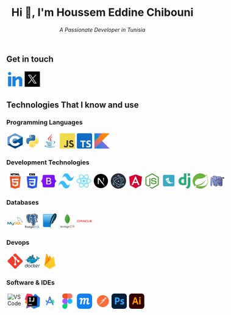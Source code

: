<header style="">
    <h1>Hi 👋, I'm Houssem Eddine Chibouni</h1>
    <h6>A Passionate Developer in Tunisia</h6>
</header>

<div style="">
    <h2>Get in touch</h2>
    <div style="display: flex;">
        <a style="margin: 0.2em;" href="https://www.linkedin.com/in/houssemeddine-chibouni-940a10230/" target="_blank">
            <img style="width: 40px; height: 40px;" src="images/linkedin.png" alt="softsurgery" />
        </a>
        <a style="margin: 0.2em;" href="https://twitter.com/softsurgery" target="_blank">
            <img style="width: 40px; height: 40px;" src="images/x.png" alt="softsurgery" />
        </a>
    </div>
</div>

<div style="">
<h2> Technologies That I know and use</h2>

<h3>Programming Languages</h3>
<div style="display: flex;">
    <img style="margin: 0.2em; width: 40px; height: 40px;" src="images/c.svg" alt="C Language" />
    <img style="margin: 0.2em; width: 40px; height: 40px;" src="images/python.svg" alt="Python" />
    <img style="margin: 0.2em; width: 40px; height: 40px;" src="images/java.png" alt="Java" />
    <img style="margin: 0.2em; width: 40px; height: 40px;" src="images/javascript.png" alt="Javascript" />
    <img style="margin: 0.2em; width: 40px; height: 40px;" src="images/typescript.png" alt="Typescript" />
    <img style="margin: 0.2em; width: 40px; height: 40px;" src="images/kotlin.png" alt="Kotlin" />
</div>

<h3>Development Technologies</h3>
<div style="display: flex;">
    <img style="margin: 0.2em; width: 40px; height: 40px;" src="images/html.png" alt="HTML5" />
    <img style="margin: 0.2em; width: 40px; height: 40px;" src="images/css.png" alt="CSS3" />
    <img style="margin: 0.2em; width: 40px; height: 40px;" src="images/bootstrap.png" alt="Bootstrap" />
    <img style="margin: 0.2em; width: 40px; height: 40px;" src="images/tailwind.svg" alt="Tailwind" />
    <img style="margin: 0.2em; width: 40px; height: 40px;" src="images/react.png" alt="React" />
    <img style="margin: 0.2em; width: 40px; height: 40px;" src="images/nextjs.png" alt="Electron.js" />
    <img style="margin: 0.2em; width: 40px; height: 40px;" src="images/electron.png" alt="Electron.js" />
    <img style="margin: 0.2em; width: 40px; height: 40px;" src="images/angular.png" alt="Angular" />
    <img style="margin: 0.2em; width: 40px; height: 40px;" src="images/node.svg" alt="Node.js" />
    <img style="margin: 0.2em; width: 40px; height: 40px;" src="images/flask.png" alt="Flask" />
    <img style="margin: 0.2em; width: 40px; height: 40px;" src="images/django.svg" alt="Django" />
    <img style="margin: 0.2em; width: 40px; height: 40px;" src="images/spring.png" alt="Spring Boot" />
    <img style="margin: 0.2em; width: 40px; height: 40px;" src="images/php.png" alt="PHP" />
</div>

 <h3>Databases</h3>
<div style="display: flex;">
    <img style="margin: 0.2em; width: 40px; height: 40px;" src="images/mysql.svg" alt="MySQL" />
    <img style="margin: 0.2em; width: 40px; height: 40px;" src="images/postgres.svg" alt="PostgreSQL" />
    <img style="margin: 0.2em; width: 40px; height: 40px;" src="images/sqlite.svg" alt="Sqlite" />
    <img style="margin: 0.2em; width: 40px; height: 40px;" src="images/mongodb.svg" alt="MongoDB" />
    <img style="margin: 0.2em; width: 40px; height: 40px;" src="images/oracle.svg" alt="OracleDB" />
</div>

 <h3>Devops</h3>
<div style="display: flex;">
    <img style="margin: 0.2em; width: 40px; height: 40px;" src="images/git.svg" alt="Git" />
    <img style="margin: 0.2em; width: 40px; height: 40px;" src="images/docker.svg" alt="Docker" />
    <img style="margin: 0.2em; width: 40px; height: 40px;" src="images/firebase.svg" alt="Firebase" />
</div>

 <h3>Software & IDEs</h3>
<div style="display: flex;">
    <img style="margin: 0.2em; width: 40px; height: 40px;" src="images/vs.png" alt="VSCode" />
    <img style="margin: 0.2em; width: 40px; height: 40px;" src="images/intellij.png" alt="IntelliJ" />
    <img style="margin: 0.2em; width: 40px; height: 40px;" src="images/android.svg" alt="Android Studio" />
    <img style="margin: 0.2em; width: 40px; height: 40px;" src="images/figma.svg" alt="Figma" />
    <img style="margin: 0.2em; width: 40px; height: 40px;" src="images/moqups.png" alt="Moqups" />
    <img style="margin: 0.2em; width: 40px; height: 40px;" src="images/postman.svg" alt="Postman" />
    <img style="margin: 0.2em; width: 40px; height: 40px;" src="images/ps.svg" alt="Photoshop" />
    <img style="margin: 0.2em; width: 40px; height: 40px;" src="images/ai.svg" alt="Illustrator" />
</div>

</div>

